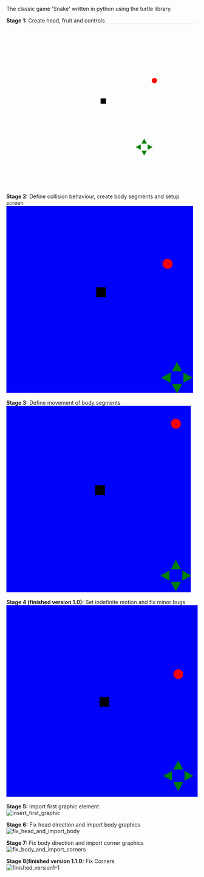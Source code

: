 The classic game 'Snake' written in python using the turtle library.

**Stage 1:**
Create head, fruit and controls
![headfruitcontrols](https://github.com/Ray-Subahri/pythonsnake/blob/main/documentation/gif%20stages/stage1_basics_create%20head%2C%20fruit%20and%20controls.gif)

**Stage 2:**
Define collision behaviour, create body segments and setup screen
![collision, body, screen](https://github.com/Ray-Subahri/pythonsnake/blob/main/documentation/gif%20stages/stage2_basics_set%20collision%20behaviour%2C%20create%20body%20and%20setup%20screen.gif)


**Stage 3:**
Define movement of body segments                                                     
![bodymovement](https://github.com/Ray-Subahri/pythonsnake/blob/main/documentation/gif%20stages/stage3_basics_set%20body%20movement.gif)

**Stage 4 (finished version 1.0):**
Set indefinite motion and fix minor bugs
![finished_version1-0](https://github.com/Ray-Subahri/pythonsnake/blob/main/documentation/gif%20stages/stage4_finished_v1_set%20indefinite%20motion%20and%20fix%20bugs.gif)

**Stage 5:**
Import first graphic element                                                           
![insert_first_graphic](https://github.com/Ray-Subahri/turtlesnake/blob/main/documentation/gif%20stages/stage5_design_import%20fruit%20and%20head%20graphics.gif)

**Stage 6:**
Fix head direction and import body graphics                                                     
![fix_head_and_import_body](https://github.com/Ray-Subahri/turtlesnake/blob/main/documentation/gif%20stages/stage6_design_fix%20head%20direction%2C%20import%20body%20graphics.gif)

**Stage 7:**
Fix body direction and import corner graphics                                      
![fix_body_and_import_corners](https://github.com/Ray-Subahri/turtlesnake/blob/main/documentation/gif%20stages/stage7_design_fix%20body%20direction%2C%20import%20corner%20graphics.gif)

**Stage 8(finished version 1.1.0:**
Fix Corners                                                                                 
![finished_version1-1](https://github.com/Ray-Subahri/turtlesnake/blob/main/documentation/gif%20stages/stage8_finished_v1-1_fix%20corners.gif)
